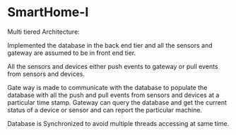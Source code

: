 # SmartHome-I

Multi tiered Architecture:


Implemented the database in the back end tier and all the sensors and gateway are assumed to be in front end tier.

All the sensors and devices either push events to gateway or pull events from sensors and devices.

Gate way is made to communicate with the database to populate the database with all the push and pull events from sensors and devices at a particular time stamp.
Gateway can query the database and get the current status of a device or sensor and can report the particular machine. 
 
Database is Synchronized to avoid multiple threads accessing at same time.
